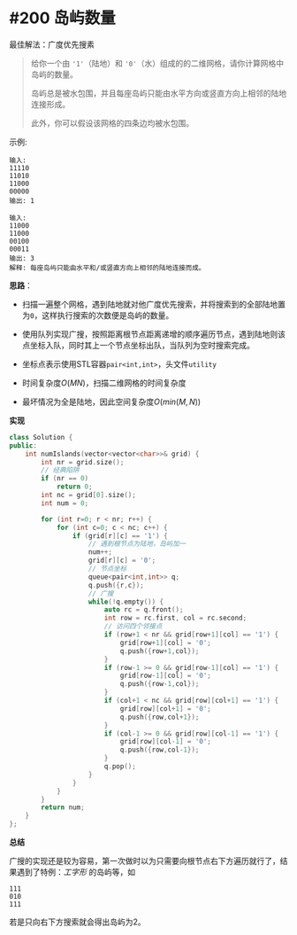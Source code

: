 # #200 岛屿数量

最佳解法：广度优先搜素
<!--more-->

> 给你一个由 `'1'`（陆地）和 `'0'`（水）组成的的二维网格，请你计算网格中岛屿的数量。
>
> 岛屿总是被水包围，并且每座岛屿只能由水平方向或竖直方向上相邻的陆地连接形成。
>
> 此外，你可以假设该网格的四条边均被水包围。

示例:

```
输入:
11110
11010
11000
00000
输出: 1
```

```
输入:
11000
11000
00100
00011
输出: 3
解释: 每座岛屿只能由水平和/或竖直方向上相邻的陆地连接而成。
```

**思路**：

- 扫描一遍整个网格，遇到陆地就对他广度优先搜索，并将搜索到的全部陆地置为`0`，这样执行搜索的次数便是岛屿的数量。

- 使用队列实现广搜，按照距离根节点距离递增的顺序遍历节点，遇到陆地则该点坐标入队，同时其上一个节点坐标出队，当队列为空时搜索完成。
- 坐标点表示使用STL容器`pair<int,int>`，头文件`utility`
- 时间复杂度$O(MN)$，扫描二维网格的时间复杂度
- 最坏情况为全是陆地，因此空间复杂度$O(min(M,N))$

**实现**

```c++
class Solution {
public:
    int numIslands(vector<vector<char>>& grid) {
        int nr = grid.size();
        // 经典陷阱
        if (nr == 0)
            return 0;
        int nc = grid[0].size();
        int num = 0;

        for (int r=0; r < nr; r++) {
            for (int c=0; c < nc; c++) {
                if (grid[r][c] == '1') {
                    // 遇到根节点为陆地，岛屿加一
                    num++;
                    grid[r][c] = '0';
                    // 节点坐标
                    queue<pair<int,int>> q;
                    q.push({r,c});
                    // 广搜
                    while(!q.empty()) {
                        auto rc = q.front();
                        int row = rc.first, col = rc.second;
                        // 访问四个邻接点
                        if (row+1 < nr && grid[row+1][col] == '1') {
                            grid[row+1][col] = '0';
                            q.push({row+1,col});
                        }
                        if (row-1 >= 0 && grid[row-1][col] == '1') {
                            grid[row-1][col] = '0';
                            q.push({row-1,col});
                        }
                        if (col+1 < nc && grid[row][col+1] == '1') {
                            grid[row][col+1] = '0';
                            q.push({row,col+1});
                        }
                        if (col-1 >= 0 && grid[row][col-1] == '1') {
                            grid[row][col-1] = '0';
                            q.push({row,col-1});
                        }
                        q.pop();
                    }
                }
            }
        }
        return num;
    }
};
```

**总结**

广搜的实现还是较为容易，第一次做时以为只需要向根节点右下方遍历就行了，结果遇到了特例：*工字形* 的岛屿等，如

```
111
010
111
```

若是只向右下方搜索就会得出岛屿为2。


